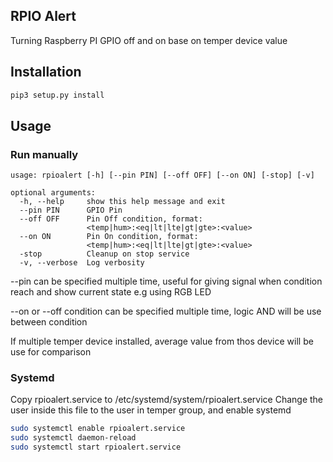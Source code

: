 ## RPIO Alert

Turning Raspberry PI GPIO off and on base on temper device value

## Installation

```bash
pip3 setup.py install
```
## Usage

### Run manually

```
usage: rpioalert [-h] [--pin PIN] [--off OFF] [--on ON] [-stop] [-v]

optional arguments:
  -h, --help     show this help message and exit
  --pin PIN      GPIO Pin
  --off OFF      Pin Off condition, format:
                 <temp|hum>:<eq|lt|lte|gt|gte>:<value>
  --on ON        Pin On condition, format:
                 <temp|hum>:<eq|lt|lte|gt|gte>:<value>
  -stop          Cleanup on stop service
  -v, --verbose  Log verbosity
```

--pin can be specified multiple time, useful for giving signal when condition reach and show current state e.g using RGB LED

--on or --off condition can be specified multiple time, logic AND will be use between condition

If multiple temper device installed, average value from thos device will be use for comparison

### Systemd
Copy rpioalert.service to /etc/systemd/system/rpioalert.service
Change the user inside this file to the user in temper group, and enable systemd

```bash
sudo systemctl enable rpioalert.service
sudo systemctl daemon-reload
sudo systemctl start rpioalert.service
```
